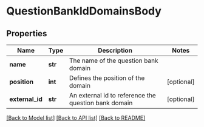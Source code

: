 # QuestionBankIdDomainsBody

## Properties
Name | Type | Description | Notes
------------ | ------------- | ------------- | -------------
**name** | **str** | The name of the question bank domain | 
**position** | **int** | Defines the position of the domain | [optional] 
**external_id** | **str** | An external id to reference the question bank domain | [optional] 

[[Back to Model list]](../README.md#documentation-for-models) [[Back to API list]](../README.md#documentation-for-api-endpoints) [[Back to README]](../README.md)


